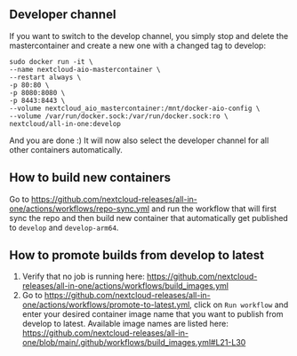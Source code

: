 ## Developer channel
If you want to switch to the develop channel, you simply stop and delete the mastercontainer and create a new one with a changed tag to develop:
```shell
sudo docker run -it \
--name nextcloud-aio-mastercontainer \
--restart always \
-p 80:80 \
-p 8080:8080 \
-p 8443:8443 \
--volume nextcloud_aio_mastercontainer:/mnt/docker-aio-config \
--volume /var/run/docker.sock:/var/run/docker.sock:ro \
nextcloud/all-in-one:develop
```
And you are done :)
It will now also select the developer channel for all other containers automatically.

## How to build new containers

Go to https://github.com/nextcloud-releases/all-in-one/actions/workflows/repo-sync.yml and run the workflow that will first sync the repo and then build new container that automatically get published to `develop` and `develop-arm64`.

## How to promote builds from develop to latest

1. Verify that no job is running here: https://github.com/nextcloud-releases/all-in-one/actions/workflows/build_images.yml
2. Go to https://github.com/nextcloud-releases/all-in-one/actions/workflows/promote-to-latest.yml, click on `Run workflow` and enter your desired container image name that you want to publish from develop to latest. Available image names are listed here: https://github.com/nextcloud-releases/all-in-one/blob/main/.github/workflows/build_images.yml#L21-L30 
